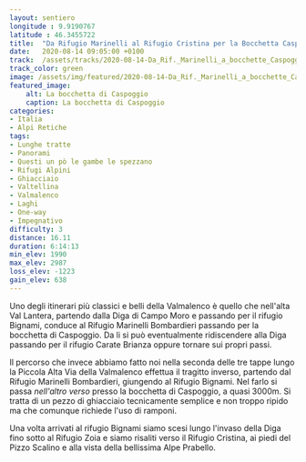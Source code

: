 ```yaml
---
layout: sentiero
longitude : 9.9190767
latitude : 46.3455722
title:  "Da Rifugio Marinelli al Rifugio Cristina per la Bocchetta Caspoggio"
date:   2020-08-14 09:05:00 +0100
track:  /assets/tracks/2020-08-14-Da_Rif._Marinelli_a_bocchette_Caspoggio_a_rif._Cristina.gpx
track_color: green
image: /assets/img/featured/2020-08-14-Da_Rif._Marinelli_a_bocchette_Caspoggio_a_rif._Cristina.jpg
featured_image:
    alt: La bocchetta di Caspoggio
    caption: La bocchetta di Caspoggio
categories:
- Italia
- Alpi Retiche
tags:
- Lunghe tratte
- Panorami
- Questi un pò le gambe le spezzano
- Rifugi Alpini
- Ghiacciaio
- Valtellina
- Valmalenco
- Laghi
- One-way
- Impegnativo
difficulty: 3
distance: 16.11 
duration: 6:14:13
min_elev: 1990
max_elev: 2987
loss_elev: -1223
gain_elev: 638
---
```


Uno degli itinerari più classici e belli della Valmalenco è quello che nell'alta Val Lantera, partendo dalla Diga di Campo Moro e passando per il rifugio Bignami, conduce al Rifugio Marinelli Bombardieri passando per la bocchetta di Caspoggio. Da li si può eventualmente ridiscendere alla Diga passando per il rifugio Carate Brianza oppure tornare sui propri passi.

Il percorso che invece abbiamo fatto noi nella seconda delle tre tappe lungo la Piccola Alta Via della Valmalenco effettua il tragitto inverso, partendo dal Rifugio Marinelli Bombardieri, giungendo al Rifugio Bignami. Nel farlo si passa _nell'altro verso_ presso la bocchetta di Caspoggio, a quasi 3000m.
Si tratta di un pezzo di ghiacciaio tecnicamente semplice e non troppo ripido ma che comunque richiede l'uso di ramponi.

Una volta arrivati al rifugio Bignami siamo scesi lungo l'invaso della Diga fino sotto al Rifugio Zoia e siamo risaliti verso il Rifugio Cristina, ai piedi del Pizzo Scalino e alla vista della bellissima Alpe Prabello.
